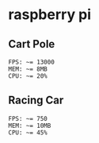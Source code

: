 # raspberry pi

## Cart Pole

    FPS: ~= 13000
    MEM: ~= 8MB
    CPU: ~= 20%
    
## Racing Car

    FPS: ~= 750
    MEM: ~= 10MB
    CPU: ~= 45% 
   
